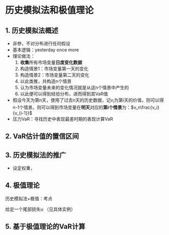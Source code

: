 # 历史模拟法和极值理论

## 1. 历史模拟法概述

- 非参，不对分布进行任何假设
- 基本逻辑：yesterday once more
- 理论做法：
  1. **收集**所有市场变量**日度变化数据**
  2. 构造情景1：市场变量第一天的变化
  3. 构造情景2：市场变量第二天的变化
  4. 以此类推，共构造n个情景
  5. 认为市场变量未来的变化情况就是从这n个情景中产生的
  6. 以此便可以得到经验分布，进而得到其VaR值
- 假设今天为第n天，使用了过去n天的历史数据，记$v_i$为第i天的价值，则可以得n-1个情景。则可以得到市场变量在**明天**对应的**第i个情景**为：$v_n\frac{v_i}{v_{i-1}}$
- 压力VaR：寻找历史中表现最差时期的表现计算VaR

## 2. VaR估计值的置信区间

## 3. 历史模拟法的推广

- 设定权重，

## 4. 极值理论

历史模拟法+极值：考点

给定一个尾部损失u （见具体实例）

## 5. 基于极值理论的VaR计算
